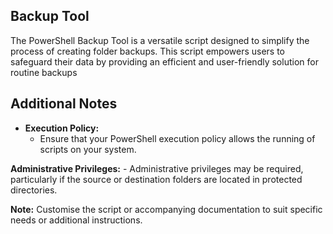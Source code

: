 ## Backup Tool


The PowerShell Backup Tool is a versatile script designed to simplify the process of creating folder backups. This script empowers users to safeguard their data by providing an efficient and user-friendly solution for routine backups


## Additional Notes
  
- **Execution Policy:**
    - Ensure that your PowerShell execution policy allows the running of scripts on your system.

 **Administrative Privileges:**
      - Administrative privileges may be required, particularly if the source or destination folders are located in protected directories.

**Note:** Customise the script or accompanying documentation to suit specific needs or additional instructions. 
